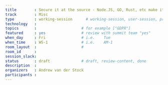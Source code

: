 ```yaml
---
title        : Secure it at the source - Node.JS, GO, Rust, etc make it easy and secure in the framework 
track        : Misc
type         : working-session      # working-session, user-session, product-session
technology   :
topics       :                    # for example ["GDPR"]
featured     : yes                # review with summit team "yes"
when_day     : Fri                # i.e.    Tue
when_time    : WS-1               # i.e.    AM-1
room_layout  :                    #
room_id      :
session_slack: 
status       : draft              # draft, review-content, done
description  :
organizers   : Andrew van der Stock
participants :
---
```



<!--(add intro)

## WHY

(...)

## What

(...)

## Outcomes

(...)

## References

(...)


## Previous-->
